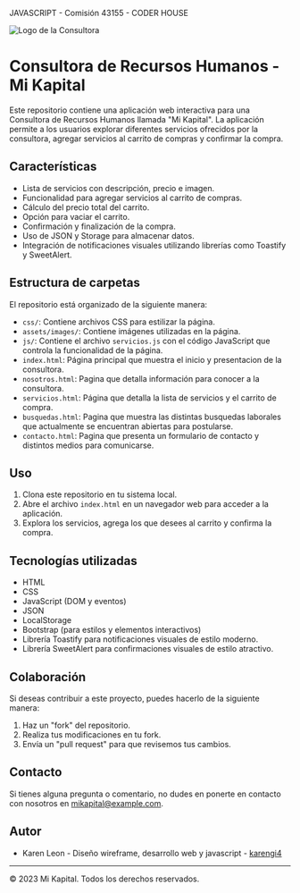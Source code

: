 JAVASCRIPT - Comisión 43155 - CODER HOUSE
                                               
![Logo de la Consultora](./assets/images/footer.png)

# Consultora de Recursos Humanos - Mi Kapital
Este repositorio contiene una aplicación web interactiva para una Consultora de Recursos Humanos llamada "Mi Kapital". La aplicación permite a los usuarios explorar diferentes servicios ofrecidos por la consultora, agregar servicios al carrito de compras y confirmar la compra.

## Características
- Lista de servicios con descripción, precio e imagen.
- Funcionalidad para agregar servicios al carrito de compras.
- Cálculo del precio total del carrito.
- Opción para vaciar el carrito.
- Confirmación y finalización de la compra.
- Uso de JSON y Storage para almacenar datos.
- Integración de notificaciones visuales utilizando librerías como Toastify y SweetAlert.

## Estructura de carpetas
El repositorio está organizado de la siguiente manera:

- `css/`: Contiene archivos CSS para estilizar la página.
- `assets/images/`: Contiene imágenes utilizadas en la página.
- `js/`: Contiene el archivo `servicios.js` con el código JavaScript que controla la funcionalidad de la página.
- `index.html`: Página principal que muestra el inicio y presentacion de la consultora.
-  `nosotros.html`: Pagina que detalla información para conocer a la consultora.
-  `servicios.html`: Página que detalla la lista de servicios y el carrito de compra.
-  `busquedas.html`: Pagina que muestra las distintas busquedas laborales que actualmente se encuentran abiertas para postularse.
-  `contacto.html`: Pagina que presenta un formulario de contacto y distintos medios para comunicarse.

## Uso

1. Clona este repositorio en tu sistema local.
2. Abre el archivo `index.html` en un navegador web para acceder a la aplicación.
3. Explora los servicios, agrega los que desees al carrito y confirma la compra.

## Tecnologías utilizadas

- HTML
- CSS
- JavaScript (DOM y eventos)
- JSON
- LocalStorage
- Bootstrap (para estilos y elementos interactivos)
- Librería Toastify para notificaciones visuales de estilo moderno.
- Librería SweetAlert para confirmaciones visuales de estilo atractivo.

## Colaboración

Si deseas contribuir a este proyecto, puedes hacerlo de la siguiente manera:

1. Haz un "fork" del repositorio.
2. Realiza tus modificaciones en tu fork.
3. Envía un "pull request" para que revisemos tus cambios.

## Contacto

Si tienes alguna pregunta o comentario, no dudes en ponerte en contacto con nosotros en [mikapital@example.com](mailto:mikapital@example.com).

## Autor
- Karen Leon - Diseño wireframe, desarrollo web y javascript - [karengi4](https://github.com/karengi4)
  
---

© 2023 Mi Kapital. Todos los derechos reservados.
